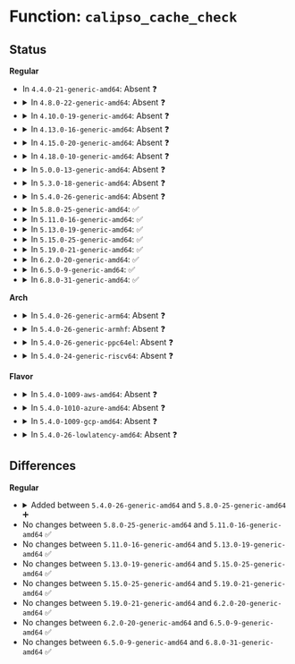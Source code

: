 # Function: <code>calipso_cache_check</code>

## Status
<b>Regular</b>
<ul>
<li>
In <code>4.4.0-21-generic-amd64</code>: Absent ❓
</li>
<li>
<details>
<summary>In <code>4.8.0-22-generic-amd64</code>: Absent ❓</summary>

```json
{
  "name": "calipso_cache_check",
  "collision_type": "Unique Static",
  "inline_type": "Full",
  "funcs": [
    {
      "addr": 18446744071587694121,
      "name": "calipso_cache_check",
      "external": false,
      "loc": "net/ipv6/calipso.c:210",
      "file": "net/ipv6/calipso.c",
      "inline": "not declared, inlined",
      "caller_inline": [
        "net/ipv6/calipso.c:calipso_opt_getattr"
      ],
      "caller_func": []
    }
  ],
  "symbols": []
}
```
</details>
</li>
<li>
<details>
<summary>In <code>4.10.0-19-generic-amd64</code>: Absent ❓</summary>

```json
{
  "name": "calipso_cache_check",
  "collision_type": "Unique Static",
  "inline_type": "Full",
  "funcs": [
    {
      "addr": 18446744071587902873,
      "name": "calipso_cache_check",
      "external": false,
      "loc": "net/ipv6/calipso.c:210",
      "file": "net/ipv6/calipso.c",
      "inline": "not declared, inlined",
      "caller_inline": [
        "net/ipv6/calipso.c:calipso_opt_getattr"
      ],
      "caller_func": []
    }
  ],
  "symbols": []
}
```
</details>
</li>
<li>
<details>
<summary>In <code>4.13.0-16-generic-amd64</code>: Absent ❓</summary>

```json
{
  "name": "calipso_cache_check",
  "collision_type": "Unique Static",
  "inline_type": "Full",
  "funcs": [
    {
      "addr": 18446744071588060005,
      "name": "calipso_cache_check",
      "external": false,
      "loc": "net/ipv6/calipso.c:210",
      "file": "net/ipv6/calipso.c",
      "inline": "not declared, inlined",
      "caller_inline": [
        "net/ipv6/calipso.c:calipso_opt_getattr"
      ],
      "caller_func": []
    }
  ],
  "symbols": []
}
```
</details>
</li>
<li>
<details>
<summary>In <code>4.15.0-20-generic-amd64</code>: Absent ❓</summary>

```json
{
  "name": "calipso_cache_check",
  "collision_type": "Unique Static",
  "inline_type": "Full",
  "funcs": [
    {
      "addr": 18446744071588598341,
      "name": "calipso_cache_check",
      "external": false,
      "loc": "net/ipv6/calipso.c:210",
      "file": "net/ipv6/calipso.c",
      "inline": "not declared, inlined",
      "caller_inline": [
        "net/ipv6/calipso.c:calipso_opt_getattr"
      ],
      "caller_func": []
    }
  ],
  "symbols": []
}
```
</details>
</li>
<li>
<details>
<summary>In <code>4.18.0-10-generic-amd64</code>: Absent ❓</summary>

```json
{
  "name": "calipso_cache_check",
  "collision_type": "Unique Static",
  "inline_type": "Full",
  "funcs": [
    {
      "addr": 18446744071588960757,
      "name": "calipso_cache_check",
      "external": false,
      "loc": "net/ipv6/calipso.c:210",
      "file": "net/ipv6/calipso.c",
      "inline": "not declared, inlined",
      "caller_inline": [
        "net/ipv6/calipso.c:calipso_opt_getattr"
      ],
      "caller_func": []
    }
  ],
  "symbols": []
}
```
</details>
</li>
<li>
<details>
<summary>In <code>5.0.0-13-generic-amd64</code>: Absent ❓</summary>

```json
{
  "name": "calipso_cache_check",
  "collision_type": "Unique Static",
  "inline_type": "Full",
  "funcs": [
    {
      "addr": 18446744071589186405,
      "name": "calipso_cache_check",
      "external": false,
      "loc": "net/ipv6/calipso.c:210",
      "file": "net/ipv6/calipso.c",
      "inline": "not declared, inlined",
      "caller_inline": [
        "net/ipv6/calipso.c:calipso_opt_getattr"
      ],
      "caller_func": []
    }
  ],
  "symbols": []
}
```
</details>
</li>
<li>
<details>
<summary>In <code>5.3.0-18-generic-amd64</code>: Absent ❓</summary>

```json
{
  "name": "calipso_cache_check",
  "collision_type": "Unique Static",
  "inline_type": "Full",
  "funcs": [
    {
      "addr": 18446744071589640098,
      "name": "calipso_cache_check",
      "external": false,
      "loc": "net/ipv6/calipso.c:196",
      "file": "net/ipv6/calipso.c",
      "inline": "not declared, inlined",
      "caller_inline": [
        "net/ipv6/calipso.c:calipso_opt_getattr"
      ],
      "caller_func": []
    }
  ],
  "symbols": []
}
```
</details>
</li>
<li>
<details>
<summary>In <code>5.4.0-26-generic-amd64</code>: Absent ❓</summary>

```json
{
  "name": "calipso_cache_check",
  "collision_type": "Unique Static",
  "inline_type": "Full",
  "funcs": [
    {
      "addr": 18446744071589864306,
      "name": "calipso_cache_check",
      "external": false,
      "loc": "net/ipv6/calipso.c:196",
      "file": "net/ipv6/calipso.c",
      "inline": "not declared, inlined",
      "caller_inline": [
        "net/ipv6/calipso.c:calipso_opt_getattr"
      ],
      "caller_func": []
    }
  ],
  "symbols": []
}
```
</details>
</li>
<li>
<details>
<summary>In <code>5.8.0-25-generic-amd64</code>: ✅</summary>

```c
int calipso_cache_check(const unsigned char * key, u32 key_len, struct netlbl_lsm_secattr * secattr)
```

```json
{
  "name": "calipso_cache_check",
  "collision_type": "Unique Static",
  "inline_type": "No",
  "funcs": [
    {
      "addr": 18446744071590888672,
      "name": "calipso_cache_check",
      "external": false,
      "loc": "net/ipv6/calipso.c:196",
      "file": "net/ipv6/calipso.c",
      "inline": "seen, unknown",
      "caller_inline": [],
      "caller_func": [
        "net/ipv6/calipso.c:calipso_opt_getattr"
      ]
    }
  ],
  "symbols": [
    {
      "addr": 18446744071590888672,
      "name": "calipso_cache_check",
      "section": ".text",
      "bind": "STB_LOCAL",
      "size": 456
    }
  ]
}
```
</details>
</li>
<li>
<details>
<summary>In <code>5.11.0-16-generic-amd64</code>: ✅</summary>

```c
int calipso_cache_check(const unsigned char * key, u32 key_len, struct netlbl_lsm_secattr * secattr)
```

```json
{
  "name": "calipso_cache_check",
  "collision_type": "Unique Static",
  "inline_type": "No",
  "funcs": [
    {
      "addr": 18446744071590950176,
      "name": "calipso_cache_check",
      "external": false,
      "loc": "net/ipv6/calipso.c:199",
      "file": "net/ipv6/calipso.c",
      "inline": "seen, unknown",
      "caller_inline": [],
      "caller_func": [
        "net/ipv6/calipso.c:calipso_opt_getattr"
      ]
    }
  ],
  "symbols": [
    {
      "addr": 18446744071590950176,
      "name": "calipso_cache_check",
      "section": ".text",
      "bind": "STB_LOCAL",
      "size": 456
    }
  ]
}
```
</details>
</li>
<li>
<details>
<summary>In <code>5.13.0-19-generic-amd64</code>: ✅</summary>

```c
int calipso_cache_check(const unsigned char * key, u32 key_len, struct netlbl_lsm_secattr * secattr)
```

```json
{
  "name": "calipso_cache_check",
  "collision_type": "Unique Static",
  "inline_type": "No",
  "funcs": [
    {
      "addr": 18446744071590880112,
      "name": "calipso_cache_check",
      "external": false,
      "loc": "net/ipv6/calipso.c:199",
      "file": "net/ipv6/calipso.c",
      "inline": "seen, unknown",
      "caller_inline": [],
      "caller_func": [
        "net/ipv6/calipso.c:calipso_opt_getattr"
      ]
    }
  ],
  "symbols": [
    {
      "addr": 18446744071590880112,
      "name": "calipso_cache_check",
      "section": ".text",
      "bind": "STB_LOCAL",
      "size": 452
    }
  ]
}
```
</details>
</li>
<li>
<details>
<summary>In <code>5.15.0-25-generic-amd64</code>: ✅</summary>

```c
int calipso_cache_check(const unsigned char * key, u32 key_len, struct netlbl_lsm_secattr * secattr)
```

```json
{
  "name": "calipso_cache_check",
  "collision_type": "Unique Static",
  "inline_type": "No",
  "funcs": [
    {
      "addr": 18446744071591710768,
      "name": "calipso_cache_check",
      "external": false,
      "loc": "net/ipv6/calipso.c:199",
      "file": "net/ipv6/calipso.c",
      "inline": "seen, unknown",
      "caller_inline": [],
      "caller_func": [
        "net/ipv6/calipso.c:calipso_opt_getattr"
      ]
    }
  ],
  "symbols": [
    {
      "addr": 18446744071591710768,
      "name": "calipso_cache_check",
      "section": ".text",
      "bind": "STB_LOCAL",
      "size": 452
    }
  ]
}
```
</details>
</li>
<li>
<details>
<summary>In <code>5.19.0-21-generic-amd64</code>: ✅</summary>

```c
int calipso_cache_check(const unsigned char * key, u32 key_len, struct netlbl_lsm_secattr * secattr)
```

```json
{
  "name": "calipso_cache_check",
  "collision_type": "Unique Static",
  "inline_type": "No",
  "funcs": [
    {
      "addr": 18446744071593410736,
      "name": "calipso_cache_check",
      "external": false,
      "loc": "net/ipv6/calipso.c:199",
      "file": "net/ipv6/calipso.c",
      "inline": "seen, unknown",
      "caller_inline": [],
      "caller_func": [
        "net/ipv6/calipso.c:calipso_opt_getattr"
      ]
    }
  ],
  "symbols": [
    {
      "addr": 18446744071593410736,
      "name": "calipso_cache_check",
      "section": ".text",
      "bind": "STB_LOCAL",
      "size": 454
    }
  ]
}
```
</details>
</li>
<li>
<details>
<summary>In <code>6.2.0-20-generic-amd64</code>: ✅</summary>

```c
int calipso_cache_check(const unsigned char * key, u32 key_len, struct netlbl_lsm_secattr * secattr)
```

```json
{
  "name": "calipso_cache_check",
  "collision_type": "Unique Static",
  "inline_type": "No",
  "funcs": [
    {
      "addr": 18446744071595321280,
      "name": "calipso_cache_check",
      "external": false,
      "loc": "net/ipv6/calipso.c:199",
      "file": "net/ipv6/calipso.c",
      "inline": "seen, unknown",
      "caller_inline": [],
      "caller_func": [
        "net/ipv6/calipso.c:calipso_opt_getattr"
      ]
    }
  ],
  "symbols": [
    {
      "addr": 18446744071595321280,
      "name": "calipso_cache_check",
      "section": ".text",
      "bind": "STB_LOCAL",
      "size": 452
    }
  ]
}
```
</details>
</li>
<li>
<details>
<summary>In <code>6.5.0-9-generic-amd64</code>: ✅</summary>

```c
int calipso_cache_check(const unsigned char * key, u32 key_len, struct netlbl_lsm_secattr * secattr)
```

```json
{
  "name": "calipso_cache_check",
  "collision_type": "Unique Static",
  "inline_type": "No",
  "funcs": [
    {
      "addr": 18446744071595716304,
      "name": "calipso_cache_check",
      "external": false,
      "loc": "net/ipv6/calipso.c:199",
      "file": "net/ipv6/calipso.c",
      "inline": "seen, unknown",
      "caller_inline": [],
      "caller_func": [
        "net/ipv6/calipso.c:calipso_opt_getattr"
      ]
    }
  ],
  "symbols": [
    {
      "addr": 18446744071595716304,
      "name": "calipso_cache_check",
      "section": ".text",
      "bind": "STB_LOCAL",
      "size": 448
    }
  ]
}
```
</details>
</li>
<li>
<details>
<summary>In <code>6.8.0-31-generic-amd64</code>: ✅</summary>

```c
int calipso_cache_check(const unsigned char * key, u32 key_len, struct netlbl_lsm_secattr * secattr)
```

```json
{
  "name": "calipso_cache_check",
  "collision_type": "Unique Static",
  "inline_type": "No",
  "funcs": [
    {
      "addr": 18446744071596564080,
      "name": "calipso_cache_check",
      "external": false,
      "loc": "net/ipv6/calipso.c:199",
      "file": "net/ipv6/calipso.c",
      "inline": "seen, unknown",
      "caller_inline": [],
      "caller_func": [
        "net/ipv6/calipso.c:calipso_opt_getattr"
      ]
    }
  ],
  "symbols": [
    {
      "addr": 18446744071596564080,
      "name": "calipso_cache_check",
      "section": ".text",
      "bind": "STB_LOCAL",
      "size": 448
    }
  ]
}
```
</details>
</li>
</ul>
<b>Arch</b>
<ul>
<li>
<details>
<summary>In <code>5.4.0-26-generic-arm64</code>: Absent ❓</summary>

```json
{
  "name": "calipso_cache_check",
  "collision_type": "Unique Static",
  "inline_type": "Full",
  "funcs": [
    {
      "addr": 18446603336503584344,
      "name": "calipso_cache_check",
      "external": false,
      "loc": "net/ipv6/calipso.c:196",
      "file": "net/ipv6/calipso.c",
      "inline": "not declared, inlined",
      "caller_inline": [
        "net/ipv6/calipso.c:calipso_opt_getattr"
      ],
      "caller_func": []
    }
  ],
  "symbols": []
}
```
</details>
</li>
<li>
<details>
<summary>In <code>5.4.0-26-generic-armhf</code>: Absent ❓</summary>

```json
{
  "name": "calipso_cache_check",
  "collision_type": "Unique Static",
  "inline_type": "Full",
  "funcs": [
    {
      "addr": 3236228984,
      "name": "calipso_cache_check",
      "external": false,
      "loc": "net/ipv6/calipso.c:196",
      "file": "net/ipv6/calipso.c",
      "inline": "not declared, inlined",
      "caller_inline": [
        "net/ipv6/calipso.c:calipso_opt_getattr"
      ],
      "caller_func": []
    }
  ],
  "symbols": []
}
```
</details>
</li>
<li>
<details>
<summary>In <code>5.4.0-26-generic-ppc64el</code>: Absent ❓</summary>

```json
{
  "name": "calipso_cache_check",
  "collision_type": "Unique Static",
  "inline_type": "Full",
  "funcs": [
    {
      "addr": 13835058055297388128,
      "name": "calipso_cache_check",
      "external": false,
      "loc": "net/ipv6/calipso.c:196",
      "file": "net/ipv6/calipso.c",
      "inline": "not declared, inlined",
      "caller_inline": [
        "net/ipv6/calipso.c:calipso_opt_getattr"
      ],
      "caller_func": []
    }
  ],
  "symbols": []
}
```
</details>
</li>
<li>
<details>
<summary>In <code>5.4.0-24-generic-riscv64</code>: Absent ❓</summary>

```json
{
  "name": "calipso_cache_check",
  "collision_type": "Unique Static",
  "inline_type": "Full",
  "funcs": [
    {
      "addr": 18446743936279539038,
      "name": "calipso_cache_check",
      "external": false,
      "loc": "net/ipv6/calipso.c:196",
      "file": "net/ipv6/calipso.c",
      "inline": "not declared, inlined",
      "caller_inline": [
        "net/ipv6/calipso.c:calipso_opt_getattr"
      ],
      "caller_func": []
    }
  ],
  "symbols": []
}
```
</details>
</li>
</ul>
<b>Flavor</b>
<ul>
<li>
<details>
<summary>In <code>5.4.0-1009-aws-amd64</code>: Absent ❓</summary>

```json
{
  "name": "calipso_cache_check",
  "collision_type": "Unique Static",
  "inline_type": "Full",
  "funcs": [
    {
      "addr": 18446744071589468674,
      "name": "calipso_cache_check",
      "external": false,
      "loc": "net/ipv6/calipso.c:196",
      "file": "net/ipv6/calipso.c",
      "inline": "not declared, inlined",
      "caller_inline": [
        "net/ipv6/calipso.c:calipso_opt_getattr"
      ],
      "caller_func": []
    }
  ],
  "symbols": []
}
```
</details>
</li>
<li>
<details>
<summary>In <code>5.4.0-1010-azure-amd64</code>: Absent ❓</summary>

```json
{
  "name": "calipso_cache_check",
  "collision_type": "Unique Static",
  "inline_type": "Full",
  "funcs": [
    {
      "addr": 18446744071589193666,
      "name": "calipso_cache_check",
      "external": false,
      "loc": "net/ipv6/calipso.c:196",
      "file": "net/ipv6/calipso.c",
      "inline": "not declared, inlined",
      "caller_inline": [
        "net/ipv6/calipso.c:calipso_opt_getattr"
      ],
      "caller_func": []
    }
  ],
  "symbols": []
}
```
</details>
</li>
<li>
<details>
<summary>In <code>5.4.0-1009-gcp-amd64</code>: Absent ❓</summary>

```json
{
  "name": "calipso_cache_check",
  "collision_type": "Unique Static",
  "inline_type": "Full",
  "funcs": [
    {
      "addr": 18446744071589905538,
      "name": "calipso_cache_check",
      "external": false,
      "loc": "net/ipv6/calipso.c:196",
      "file": "net/ipv6/calipso.c",
      "inline": "not declared, inlined",
      "caller_inline": [
        "net/ipv6/calipso.c:calipso_opt_getattr"
      ],
      "caller_func": []
    }
  ],
  "symbols": []
}
```
</details>
</li>
<li>
<details>
<summary>In <code>5.4.0-26-lowlatency-amd64</code>: Absent ❓</summary>

```json
{
  "name": "calipso_cache_check",
  "collision_type": "Unique Static",
  "inline_type": "Full",
  "funcs": [
    {
      "addr": 18446744071589958163,
      "name": "calipso_cache_check",
      "external": false,
      "loc": "net/ipv6/calipso.c:196",
      "file": "net/ipv6/calipso.c",
      "inline": "not declared, inlined",
      "caller_inline": [
        "net/ipv6/calipso.c:calipso_opt_getattr"
      ],
      "caller_func": []
    }
  ],
  "symbols": []
}
```
</details>
</li>
</ul>

## Differences
<b>Regular</b>
<ul>
<li>
<details>
<summary>Added between <code>5.4.0-26-generic-amd64</code> and <code>5.8.0-25-generic-amd64</code> ➕</summary>

```c
int calipso_cache_check(const unsigned char * key, u32 key_len, struct netlbl_lsm_secattr * secattr)
```
</details>
</li>
<li>
No changes between <code>5.8.0-25-generic-amd64</code> and <code>5.11.0-16-generic-amd64</code> ✅
</li>
<li>
No changes between <code>5.11.0-16-generic-amd64</code> and <code>5.13.0-19-generic-amd64</code> ✅
</li>
<li>
No changes between <code>5.13.0-19-generic-amd64</code> and <code>5.15.0-25-generic-amd64</code> ✅
</li>
<li>
No changes between <code>5.15.0-25-generic-amd64</code> and <code>5.19.0-21-generic-amd64</code> ✅
</li>
<li>
No changes between <code>5.19.0-21-generic-amd64</code> and <code>6.2.0-20-generic-amd64</code> ✅
</li>
<li>
No changes between <code>6.2.0-20-generic-amd64</code> and <code>6.5.0-9-generic-amd64</code> ✅
</li>
<li>
No changes between <code>6.5.0-9-generic-amd64</code> and <code>6.8.0-31-generic-amd64</code> ✅
</li>
</ul>
